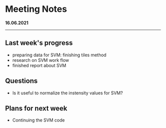 # Meeting Notes
**16.06.2021**

---

## Last week's progress
- preparing data for SVM: finishing tiles method
- research on SVM work flow
- finished report about SVM

## Questions
- Is it useful to normalize the instensity values for SVM?


## Plans for next week
- Continuing the SVM code
